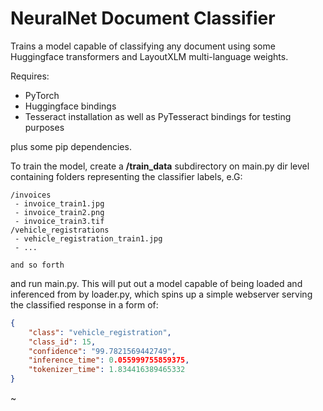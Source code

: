 # NeuralNet Document Classifier

Trains a model capable of classifying any document using some Huggingface transformers and LayoutXLM multi-language weights.

Requires:
- PyTorch
- Huggingface bindings
- Tesseract installation as well as PyTesseract bindings for testing purposes

plus some pip dependencies.

To train the model, create a **/train_data** subdirectory on main.py dir level containing folders representing the classifier labels, e.G:

```
/invoices
 - invoice_train1.jpg
 - invoice_train2.png
 - invoice_train3.tif
/vehicle_registrations
 - vehicle_registration_train1.jpg
 - ...

and so forth
```

and run main.py.
This will put out a model capable of being loaded and inferenced from by loader.py, which spins up a simple webserver serving the classified response in a form of:
```json
{
    "class": "vehicle_registration",
    "class_id": 15,
    "confidence": "99.7821569442749",
    "inference_time": 0.055999755859375,
    "tokenizer_time": 1.834416389465332
}
```

~
